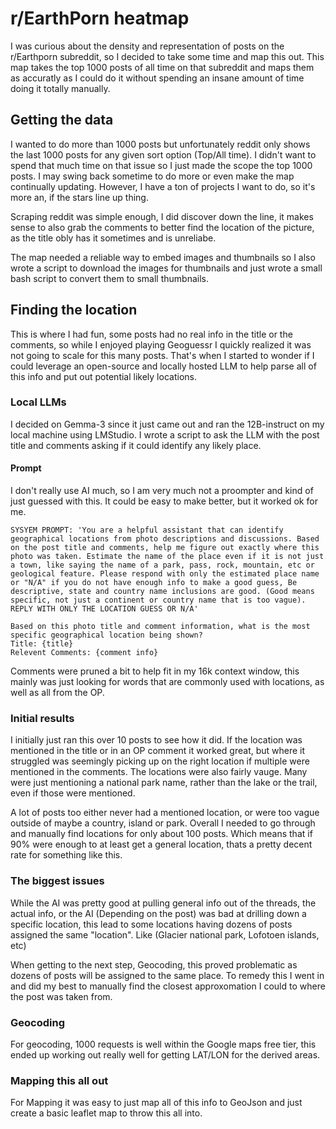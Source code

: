 # r/EarthPorn heatmap

I was curious about the density and representation of posts on the r/Earthporn subreddit, so I decided to take some time and map this out. This map takes the top 1000 posts of all time on that subreddit and maps them as accuratly as I could do it without spending an insane amount of time doing it totally manually.

## Getting the data
I wanted to do more than 1000 posts but unfortunately reddit only shows the last 1000 posts for any given sort option (Top/All time). I didn't want to spend that much time on that issue so I just made the scope the top 1000 posts. I may swing back sometime to do more or even make the map continually updating. However, I have a ton of projects I want to do, so it's more an, if the stars line up thing.

Scraping reddit was simple enough, I did discover down the line, it makes sense to also grab the comments to better find the location of the picture, as the title obly has it sometimes and is unreliabe.

The map needed a reliable way to embed images and thumbnails so I also wrote a script to download the images for thumbnails and just wrote a small bash script to convert them to small thumbnails. 

## Finding the location
This is where I had fun, some posts had no real info in the title or the comments, so while I enjoyed playing Geoguessr I quickly realized it was not going to scale for this many posts. That's when I started to wonder if I could leverage an open-source and locally hosted LLM to help parse all of this info and put out potential likely locations.

### Local LLMs
I decided on Gemma-3 since it just came out and ran the 12B-instruct on my local machine using LMStudio. I wrote a script to ask the LLM with the post title and comments asking if it could identify any likely place. 

#### Prompt
I don't really use AI much, so I am very much not a proompter and kind of just guessed with this. It could be easy to make better, but it worked ok for me. 
```
SYSYEM PROMPT: 'You are a helpful assistant that can identify geographical locations from photo descriptions and discussions. Based on the post title and comments, help me figure out exactly where this photo was taken. Estimate the name of the place even if it is not just a town, like saying the name of a park, pass, rock, mountain, etc or geological feature. Please respond with only the estimated place name or "N/A" if you do not have enough info to make a good guess, Be descriptive, state and country name inclusions are good. (Good means specific, not just a continent or country name that is too vague). REPLY WITH ONLY THE LOCATION GUESS OR N/A'

Based on this photo title and comment information, what is the most specific geographical location being shown?
Title: {title}
Relevent Comments: {comment info}
```
Comments were pruned a bit to help fit in my 16k context window, this mainly was just looking for words that are commonly used with locations, as well as all from the OP. 

### Initial results
I initially just ran this over 10 posts to see how it did. If the location was mentioned in the title or in an OP comment it worked great, but where it struggled was seemingly picking up on the right location if multiple were mentioned in the comments. The locations were also fairly vauge. Many were just mentioning a national park name, rather than the lake or the trail, even if those were mentioned. 

A lot of posts too either never had a mentioned location, or were too vague outside of maybe a country, island or park. Overall I needed to go through and manually find locations for only about 100 posts. Which means that if 90% were enough to at least get a general location, thats a pretty decent rate for something like this. 

### The biggest issues
While the AI was pretty good at pulling general info out of the threads, the actual info, or the AI (Depending on the post) was bad at drilling down a specific location, this lead to some locations having dozens of posts assigned the same "location". Like (Glacier national park, Lofotoen islands, etc)

When getting to the next step, Geocoding, this proved problematic as dozens of posts will be assigned to the same place. To remedy this I went in and did my best to manually find the closest approxomation I could to where the post was taken from.

### Geocoding
For geocoding, 1000 requests is well within the Google maps free tier, this ended up working out really well for getting LAT/LON for the derived areas.

### Mapping this all out
For Mapping it was easy to just map all of this info to GeoJson and just create a basic leaflet map to throw this all into. 
